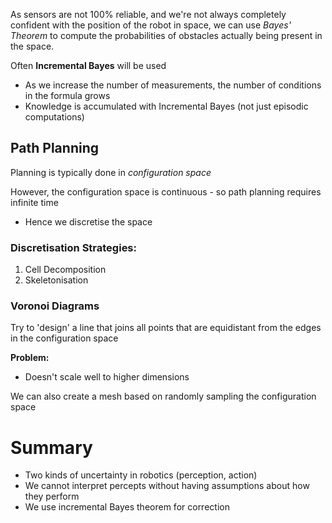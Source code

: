 
As sensors are not 100% reliable, and we're not always completely confident with the position of the robot in space, we can use *Bayes' Theorem* to compute the probabilities of obstacles actually being present in the space. 

Often **Incremental Bayes** will be used
- As we increase the number of measurements, the number of conditions in the formula grows
- Knowledge is accumulated with Incremental Bayes (not just episodic computations)


## Path Planning
Planning is typically done in *configuration space*

However, the configuration space is continuous - so path planning requires infinite time
- Hence we discretise the space

### Discretisation Strategies:
1. Cell Decomposition
2. Skeletonisation

### Voronoi Diagrams
Try to 'design' a line that joins all points that are equidistant from the edges in the configuration space

**Problem:**
- Doesn't scale well to higher dimensions

We can also create a mesh based on randomly sampling the configuration space



# Summary
- Two kinds of uncertainty in robotics (perception, action)
- We cannot interpret percepts without having assumptions about how they perform
- We use incremental Bayes theorem for correction



